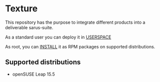 # Texture

This repository has the purpose to integrate different products into a deliverable sarus-suite.

As a standard user you can deploy it in [USERSPACE](USERSPACE.md)

As root, you can [INSTALL](INSTALL.md) it as RPM packages on supported distributions.

## Supported distributions

* openSUSE Leap 15.5

